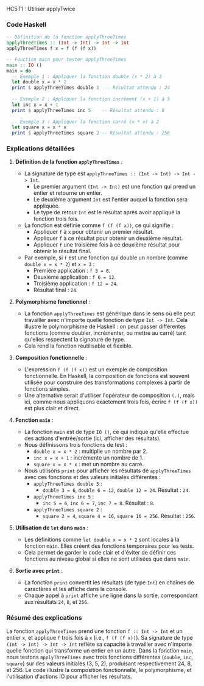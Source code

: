 HC5T1 : Utiliser applyTwice

### Code Haskell

```haskell
-- Définition de la fonction applyThreeTimes
applyThreeTimes :: (Int -> Int) -> Int -> Int
applyThreeTimes f x = f (f (f x))

-- Fonction main pour tester applyThreeTimes
main :: IO ()
main = do
  -- Exemple 1 : Appliquer la fonction double (x * 2) à 3
  let double x = x * 2
  print $ applyThreeTimes double 3  -- Résultat attendu : 24
  
  -- Exemple 2 : Appliquer la fonction incrément (x + 1) à 5
  let inc x = x + 1
  print $ applyThreeTimes inc 5    -- Résultat attendu : 8
  
  -- Exemple 3 : Appliquer la fonction carré (x * x) à 2
  let square x = x * x
  print $ applyThreeTimes square 2 -- Résultat attendu : 256
```

### Explications détaillées

1. **Définition de la fonction `applyThreeTimes`** :
   - La signature de type est `applyThreeTimes :: (Int -> Int) -> Int -> Int`.
     - Le premier argument `(Int -> Int)` est une fonction qui prend un entier et retourne un entier.
     - Le deuxième argument `Int` est l'entier auquel la fonction sera appliquée.
     - Le type de retour `Int` est le résultat après avoir appliqué la fonction trois fois.
   - La fonction est définie comme `f (f (f x))`, ce qui signifie :
     - Appliquer `f` à `x` pour obtenir un premier résultat.
     - Appliquer `f` à ce résultat pour obtenir un deuxième résultat.
     - Appliquer `f` une troisième fois à ce deuxième résultat pour obtenir le résultat final.
   - Par exemple, si `f` est une fonction qui double un nombre (comme `double x = x * 2`) et `x = 3` :
     - Première application : `f 3 = 6`.
     - Deuxième application : `f 6 = 12`.
     - Troisième application : `f 12 = 24`.
     - Résultat final : `24`.

2. **Polymorphisme fonctionnel** :
   - La fonction `applyThreeTimes` est générique dans le sens où elle peut travailler avec n'importe quelle fonction de type `Int -> Int`. Cela illustre le polymorphisme de Haskell : on peut passer différentes fonctions (comme doubler, incrémenter, ou mettre au carré) tant qu'elles respectent la signature de type.
   - Cela rend la fonction réutilisable et flexible.

3. **Composition fonctionnelle** :
   - L'expression `f (f (f x))` est un exemple de composition fonctionnelle. En Haskell, la composition de fonctions est souvent utilisée pour construire des transformations complexes à partir de fonctions simples.
   - Une alternative serait d'utiliser l'opérateur de composition `(.)`, mais ici, comme nous appliquons exactement trois fois, écrire `f (f (f x))` est plus clair et direct.

4. **Fonction `main`** :
   - La fonction `main` est de type `IO ()`, ce qui indique qu'elle effectue des actions d'entrée/sortie (ici, afficher des résultats).
   - Nous définissons trois fonctions de test :
     - `double x = x * 2` : multiplie un nombre par 2.
     - `inc x = x + 1` : incrémente un nombre de 1.
     - `square x = x * x` : met un nombre au carré.
   - Nous utilisons `print` pour afficher les résultats de `applyThreeTimes` avec ces fonctions et des valeurs initiales différentes :
     - `applyThreeTimes double 3` :
       - `double 3 = 6`, `double 6 = 12`, `double 12 = 24`. Résultat : `24`.
     - `applyThreeTimes inc 5` :
       - `inc 5 = 6`, `inc 6 = 7`, `inc 7 = 8`. Résultat : `8`.
     - `applyThreeTimes square 2` :
       - `square 2 = 4`, `square 4 = 16`, `square 16 = 256`. Résultat : `256`.

5. **Utilisation de `let` dans `main`** :
   - Les définitions comme `let double x = x * 2` sont locales à la fonction `main`. Elles créent des fonctions temporaires pour les tests.
   - Cela permet de garder le code clair et d'éviter de définir ces fonctions au niveau global si elles ne sont utilisées que dans `main`.

6. **Sortie avec `print`** :
   - La fonction `print` convertit les résultats (de type `Int`) en chaînes de caractères et les affiche dans la console.
   - Chaque appel à `print` affiche une ligne dans la sortie, correspondant aux résultats `24`, `8`, et `256`.

### Résumé des explications

La fonction `applyThreeTimes` prend une fonction `f :: Int -> Int` et un entier `x`, et applique `f` trois fois à `x` (i.e., `f (f (f x))`). Sa signature de type `(Int -> Int) -> Int -> Int` reflète sa capacité à travailler avec n'importe quelle fonction qui transforme un entier en un autre. Dans la fonction `main`, nous testons `applyThreeTimes` avec trois fonctions différentes (`double`, `inc`, `square`) sur des valeurs initiales (3, 5, 2), produisant respectivement 24, 8, et 256. Le code illustre la composition fonctionnelle, le polymorphisme, et l'utilisation d'actions IO pour afficher les résultats.
